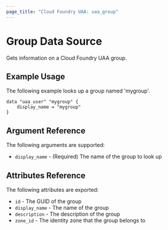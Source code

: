 ```yaml
---
page_title: "Cloud Foundry UAA: uaa_group"
---
```


# Group Data Source

Gets information on a Cloud Foundry UAA group.

## Example Usage

The following example looks up a group named 'mygroup'.

```
data "uaa_user" "mygroup" {
    display_name = "mygroup"    
}
```

## Argument Reference

The following arguments are supported:

* `display_name` - (Required) The name of the group to look up

## Attributes Reference

The following attributes are exported:

* `id` - The GUID of the group
* `display_name` - The name of the group
* `description` - The description of the group
* `zone_id` - The identity zone that the group belongs to
